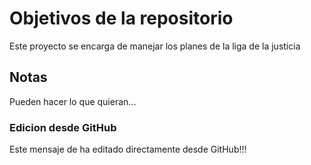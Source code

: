 # Objetivos de la repositorio

Este proyecto se encarga de manejar los planes de la liga de la justicia


## Notas
Pueden hacer lo que quieran...


### Edicion desde GitHub
Este mensaje de ha editado directamente desde GitHub!!!

